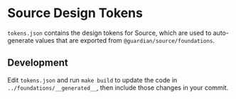 # Source Design Tokens

`tokens.json` contains the design tokens for Source, which are used to auto-generate values that are exported from `@guardian/source/foundations`.

## Development

Edit `tokens.json` and run `make build` to update the code in `../foundations/__generated__`, then include those changes in your commit.
